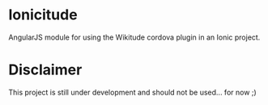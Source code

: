 # Ionicitude
AngularJS module for using the Wikitude cordova plugin in an Ionic project.

# Disclaimer
This project is still under development and should not be used... for now ;)
